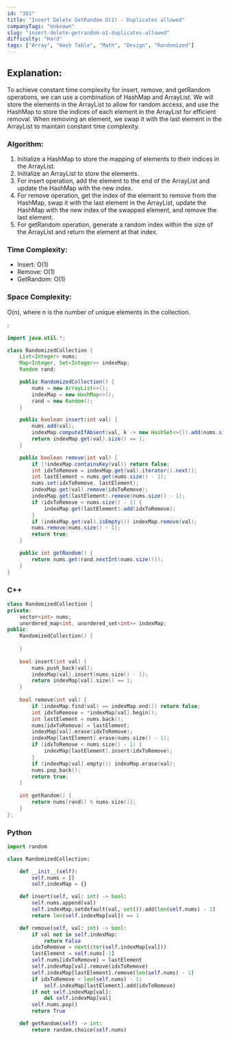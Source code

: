 ```yaml
---
id: "381"
title: "Insert Delete GetRandom O(1) - Duplicates allowed"
companyTags: "Unknown"
slug: "insert-delete-getrandom-o1-duplicates-allowed"
difficulty: "Hard"
tags: ["Array", "Hash Table", "Math", "Design", "Randomized"]
---
```


## Explanation:
To achieve constant time complexity for insert, remove, and getRandom operations, we can use a combination of HashMap and ArrayList. We will store the elements in the ArrayList to allow for random access, and use the HashMap to store the indices of each element in the ArrayList for efficient removal. When removing an element, we swap it with the last element in the ArrayList to maintain constant time complexity.

### Algorithm:
1. Initialize a HashMap to store the mapping of elements to their indices in the ArrayList.
2. Initialize an ArrayList to store the elements.
3. For insert operation, add the element to the end of the ArrayList and update the HashMap with the new index.
4. For remove operation, get the index of the element to remove from the HashMap, swap it with the last element in the ArrayList, update the HashMap with the new index of the swapped element, and remove the last element.
5. For getRandom operation, generate a random index within the size of the ArrayList and return the element at that index.

### Time Complexity:
- Insert: O(1)
- Remove: O(1)
- GetRandom: O(1)

### Space Complexity:
O(n), where n is the number of unique elements in the collection.

:

```java
import java.util.*;

class RandomizedCollection {
    List<Integer> nums;
    Map<Integer, Set<Integer>> indexMap;
    Random rand;

    public RandomizedCollection() {
        nums = new ArrayList<>();
        indexMap = new HashMap<>();
        rand = new Random();
    }

    public boolean insert(int val) {
        nums.add(val);
        indexMap.computeIfAbsent(val, k -> new HashSet<>()).add(nums.size() - 1);
        return indexMap.get(val).size() == 1;
    }

    public boolean remove(int val) {
        if (!indexMap.containsKey(val)) return false;
        int idxToRemove = indexMap.get(val).iterator().next();
        int lastElement = nums.get(nums.size() - 1);
        nums.set(idxToRemove, lastElement);
        indexMap.get(val).remove(idxToRemove);
        indexMap.get(lastElement).remove(nums.size() - 1);
        if (idxToRemove < nums.size() - 1) {
            indexMap.get(lastElement).add(idxToRemove);
        }
        if (indexMap.get(val).isEmpty()) indexMap.remove(val);
        nums.remove(nums.size() - 1);
        return true;
    }

    public int getRandom() {
        return nums.get(rand.nextInt(nums.size()));
    }
}
```

### C++
```cpp
class RandomizedCollection {
private:
    vector<int> nums;
    unordered_map<int, unordered_set<int>> indexMap;
public:
    RandomizedCollection() {
        
    }
    
    bool insert(int val) {
        nums.push_back(val);
        indexMap[val].insert(nums.size() - 1);
        return indexMap[val].size() == 1;
    }
    
    bool remove(int val) {
        if (indexMap.find(val) == indexMap.end()) return false;
        int idxToRemove = *indexMap[val].begin();
        int lastElement = nums.back();
        nums[idxToRemove] = lastElement;
        indexMap[val].erase(idxToRemove);
        indexMap[lastElement].erase(nums.size() - 1);
        if (idxToRemove < nums.size() - 1) {
            indexMap[lastElement].insert(idxToRemove);
        }
        if (indexMap[val].empty()) indexMap.erase(val);
        nums.pop_back();
        return true;
    }
    
    int getRandom() {
        return nums[rand() % nums.size()];
    }
};
```

### Python
```python
import random

class RandomizedCollection:

    def __init__(self):
        self.nums = []
        self.indexMap = {}

    def insert(self, val: int) -> bool:
        self.nums.append(val)
        self.indexMap.setdefault(val, set()).add(len(self.nums) - 1)
        return len(self.indexMap[val]) == 1

    def remove(self, val: int) -> bool:
        if val not in self.indexMap:
            return False
        idxToRemove = next(iter(self.indexMap[val]))
        lastElement = self.nums[-1]
        self.nums[idxToRemove] = lastElement
        self.indexMap[val].remove(idxToRemove)
        self.indexMap[lastElement].remove(len(self.nums) - 1)
        if idxToRemove < len(self.nums) - 1:
            self.indexMap[lastElement].add(idxToRemove)
        if not self.indexMap[val]:
            del self.indexMap[val]
        self.nums.pop()
        return True

    def getRandom(self) -> int:
        return random.choice(self.nums)
```